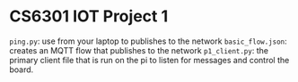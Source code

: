 # CS6301 IOT Project 1

`ping.py`: use from your laptop to publishes to the network
`basic_flow.json`: creates an MQTT flow that publishes to the network
`p1_client.py`: the primary client file that is run on the pi to listen for messages and control the board.
